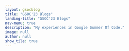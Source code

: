 ```yaml
---
layout: gsocblog
title: "GSOC'23 Blogs"
landing-title: "GSOC'23 Blogs"
nav-menu: true
description: "My experiences in Google Summer Of Code."
image: null
author: null
show_tile: true
---
```


